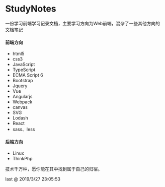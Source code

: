 # StudyNotes

一份学习前端学习记录文档，主要学习方向为Web前端，混杂了一些其他方向的文档笔记

#### 前端方向

- html5
- css3
- JavaScript
- TypeScript
- ECMA Script 6
- Bootstrap
- Jquery
- Vue
- Angularjs
- Webpack
- canvas
- SVG
- Lodash
- React
- sass、less

#### 后端方向

- Linux
- ThinkPhp

技术千万种，愿你能在其中找到属于自己的归宿。

last @ 2019/3/27 23:05:53 
